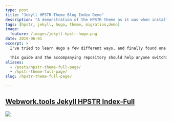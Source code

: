 ```yaml
---
type: post
title: "Jekyll HPSTR-Theme Blog Index Demo"
description: "A demonstration of the HPSTR theme as it was when installed."
tags: [hpstr, jekyll, hugo, theme, migration,demo]
image:
  feature: /images/jekyll-hpstr-hugo.png
date: 2019-06-01
excerpt: >
  I've tried to learn Hugo a few different ways, and finally found one that works for me, and I hope will work well for anyone.

  This guide and the accompanying repository should help anyone switching from either Jekyll to Hugo, *or* Hugo to Jekyll.
aliases:
  - /posts/hpstr-theme-full-page/
  - /hpstr-theme-full-page/
slug: /hpstr-theme-full-page/

---
```


## [Webwork.tools Jekyll HPSTR Index-Full](https://infominer.id/web-work/images/Webwork.tools-HPSTR-DEMO-post-index.jpg)

![](https://infominer.id/web-work/images/Webwork.tools-HPSTR-DEMO-Tools-Digital-Transformation.jpg)